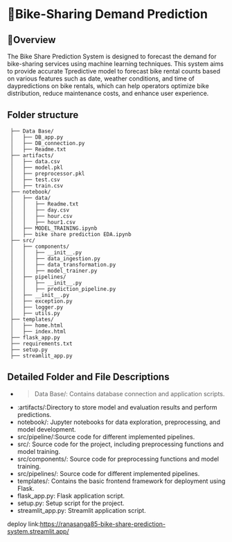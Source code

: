 # :bicyclist:Bike-Sharing Demand Prediction
## :briefcase:Overview
The Bike Share Prediction System is designed to forecast the demand for bike-sharing services using machine learning techniques. This system aims to provide accurate Tpredictive model to forecast bike rental counts based on various features such as date, weather conditions, and time of daypredictions on bike rentals, which can help operators optimize bike distribution, reduce maintenance costs, and enhance user experience.

## Folder structure

     ├── Data Base/
     │   ├── DB_app.py
     │   ├── DB_connection.py
     │   ├── Readme.txt
     ├── artifacts/
     │   ├── data.csv
     │   ├── model.pkl
     │   ├── preprocessor.pkl
     │   ├── test.csv
     │   ├── train.csv
     ├── notebook/
     │   ├── data/
     │   │   ├── Readme.txt
     │   │   ├── day.csv
     │   │   ├── hour.csv
     │   │   ├── hour1.csv
     │   ├── MODEL_TRAINING.ipynb
     │   ├── bike share prediction EDA.ipynb
     ├── src/
     │   ├── components/
     │   │   ├── __init__.py
     │   │   ├── data_ingestion.py
     │   │   ├── data_transformation.py
     │   │   ├── model_trainer.py
     │   ├── pipelines/
     │   │   ├── __init__.py
     │   │   ├── prediction_pipeline.py
     │   ├── __init__.py
     │   ├── exception.py
     │   ├── logger.py
     │   ├── utils.py
     ├── templates/
     │   ├── home.html
     │   ├── index.html
     ├── flask_app.py
     ├── requirements.txt
     ├── setup.py
     ├── streamlit_app.py


## Detailed Folder and File Descriptions
* >Data Base/: Contains database connection and application scripts.
* :artifacts/:Directory to store model and evaluation results and perform predictions.
* notebook/: Jupyter notebooks for data exploration, preprocessing, and model development.
* src/pipeline/:Source code for different implemented pipelines.
* src/: Source code for the project, including preprocessing functions and model training.
* src/components/: Source code for preprocessing functions and model training.
* src/pipelines/: Source code for different implemented pipelines.
* templates/: Contains the basic frontend framework for deployment using Flask.
* flask_app.py: Flask application script.
* setup.py: Setup script for the project.
* streamlit_app.py: Streamlit application script.

deploy link:https://ranasanga85-bike-share-prediction-system.streamlit.app/
